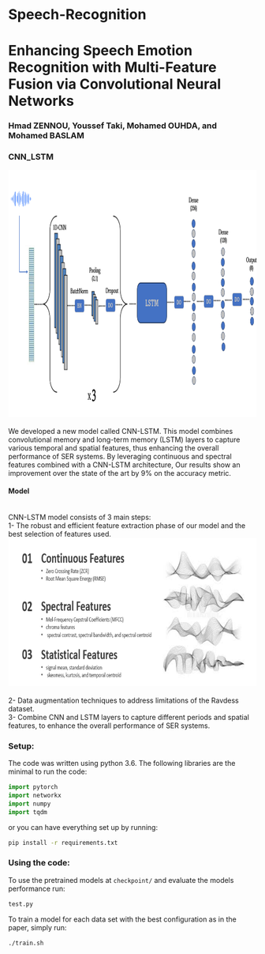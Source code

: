 # Speech-Recognition

# Enhancing Speech Emotion Recognition with Multi-Feature Fusion via Convolutional Neural Networks
### Hmad ZENNOU, Youssef Taki, Mohamed OUHDA, and Mohamed BASLAM

### CNN_LSTM
<div align='center'>
<img src="Images/CNN-LSTM.png",width="500" height="500"></img>
</div>
<br />
We developed a new model called CNN-LSTM. This model combines convolutional memory and long-term memory (LSTM) layers to capture various temporal
and spatial features, thus enhancing the overall performance of SER systems.
By leveraging continuous and spectral features combined with a CNN-LSTM
architecture,  Our results show an improvement over the state of the art by 9% on the accuracy metric.



#### Model
<br />
CNN-LSTM model consists of 3 main steps: <br />
1- The robust and efficient feature extraction phase of our model and the best selection of features used. <br />
<div align='center'>
<img src="Images/Extracted.png",width="500" height="300"></img>
</div>
<br />
2- Data augmentation techniques to address limitations of the Ravdess dataset.<br />
3- Combine CNN and LSTM layers to capture different periods and spatial features, to enhance the overall performance of SER systems. <br />


### Setup: 
The code was written using python 3.6. 
The following libraries are the minimal to run the code: 
```python
import pytorch
import networkx
import numpy
import tqdm
```
or you can have everything set up by running: 
```bash
pip install -r requirements.txt
```
### Using the code:
To use the pretrained models at `checkpoint/` and evaluate the models performance run:
```bash
test.py
```

To train a model for each data set with the best configuration as in the paper, simply run:
```bash
./train.sh  
```
